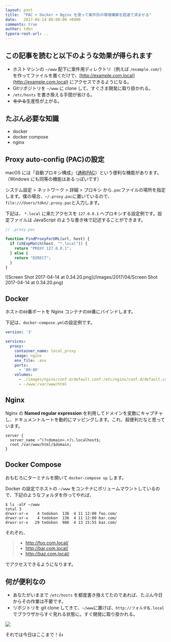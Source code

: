 ```yaml
---
layout: post
title:  "PAC + Docker + Nginx を使って案件別の環境構築を超速で済ませる"
date:   2017-04-14 00:00:00 +0900
comments: true
author: tdkn
typora-root-url: ..
---
```


## この記事を読むと以下のような効果が得られます

- ホストマシンの `~/www` 配下に案件用ディレクトリ（例えば `/example.com/`）を作ってファイルを置くだけで、[http://example.com.local](http://example.com.local) にアクセスできるようになる。
- Gitリポジトリを `~/www` に clone して、すぐさま開発に取り掛かれる。
- `/etc/hosts` を書き換える手間が省ける。
- ~~モテる~~生産性が上がる。

## たぶん必要な知識

- docker
- docker compose
- nginx

## Proxy auto-config (PAC)の設定

macOS には「自動プロキシ構成」（[通称PAC](https://en.wikipedia.org/wiki/Proxy_auto-config)）という便利な機能があります。（Windows にも同等の機能はあるっぽいです）

システム設定 > ネットワーク > 詳細 > プロキシ から`.pac`ファイルの場所を指定します。僕の場合、`~/.proxy.pac`に置いているので、`file:///Users/tdkn/.proxy.pac`と入力します。

下記は、 `*.local` に来たアクセスを `127.0.0.1` へプロキシする設定例です。設定ファイルは JavaScript のような書き味で記述することができます。

```js
// .proxy.pac

function FindProxyForURL(url, host) {
  if (shExpMatch(host, "*.local")) {
    return "PROXY 127.0.0.1";
  } else {
    return "DIRECT";
  }
}
```

![Screen Shot 2017-04-14 at 0.34.20.png](/images/2017/04/Screen Shot 2017-04-14 at 0.34.20.png)

## Docker

ホストの`80`番ポートを Nginx コンテナの`80`番にバインドします。

下記は、`docker-compose.yml`の設定例です。

```yaml
version: '3'

services:
  proxy:
    container_name: local_proxy
    image: nginx
    env_file: .env
    ports:
      - '80:80'
    volumes:
      - ./images/nginx/conf.d/default.conf:/etc/nginx/conf.d/default.conf
      - ~/www:/var/www/html
```

## Nginx

Nginx の **Named regular expression** を利用してドメインを変数にキャプチャし、ドキュメントルートを動的にマッピングします。これ、超便利だなと思っています。

```nginx
server {
  server_name ~^(?<domain>.+)\.localhost$;
  root /var/www/html/$domain;
}
```

## Docker Compose

おもむろにターミナルを開いて `docker-compose up` します。

Docker の設定でホストの `~/www` をコンテナにボリュームマウントしているので、下記のようなフォルダを作ってやれば、

```
$ ls -alF ~/www
total 3
drwxr-xr-x    4 tedokon  136  4 11 12:00 foo.com/
drwxr-xr-x    4 tedokon  136  4 11 12:00 bar.com/
drwxr-xr-x   29 tedokon  986  4 13 15:55 baz.com/
```

それぞれ、

> - http://foo.com.local/
> - http://bar.com.local/
> - http://baz.com.local/

でアクセスできるようになります。

## 何が便利なの

- あなたがいままで `/etc/hosts` を都度書き換えてたのであれば、たぶん今日からその作業は不要です。
- リポジトリを git clone してきて、`~/www`に置けば、`http://フォルダ名.local`でブラウザからすぐ見れる状態に。すぐ開発に取り掛かれる。

![](https://media.giphy.com/media/uTuLngvL9p0Xe/giphy.gif)

それでは今日はここまで！:+1:
